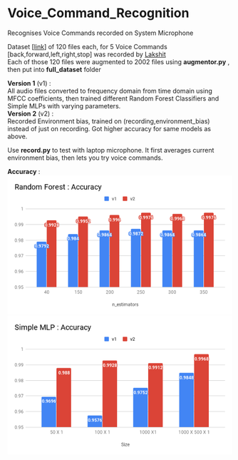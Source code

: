 # Voice_Command_Recognition  
Recognises Voice Commands recorded on System Microphone  

Dataset [[link](https://drive.google.com/open?id=1WphvzO0RzqXIQRkMgpSyIu6eJCS7rPst)] of 120 files each, for 5 Voice Commands [back,forward,left,right,stop] was recorded by [Lakshit](https://github.com/Lakshit-Singla)   
Each of those 120 files were augmented to 2002 files using **augmentor.py** , then put into **full_dataset** folder  

**Version 1** (v1) :  
All audio files converted to frequency domain from time domain using MFCC coefficients, then trained different Random Forest Classifiers and Simple MLPs with varying parameters.   
**Version 2** (v2) :  
Recorded Environment bias, trained on (recording,environment_bias) instead of just on recording. Got higher accuracy for same models as above.  

Use **record.py** to test with laptop microphone. It first averages current environment bias, then lets you try voice commands.   

**Accuracy** :   
![alt text](https://github.com/harshraj11584/Voice_Command_Recognition/blob/master/Random%20Forest%20_%20Accuracy%20.png "Random Forest Accuracy")   
![alt text](https://github.com/harshraj11584/Voice_Command_Recognition/blob/master/Simple%20MLP%20_%20Accuracy%20.png "Simple MLP Accuracy")   
 




